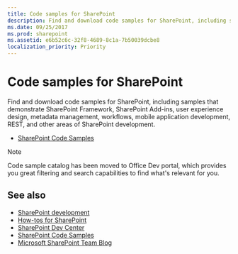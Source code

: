 ```yaml
---
title: Code samples for SharePoint
description: Find and download code samples for SharePoint, including samples that demonstrate SharePoint Framework, SharePoint Add-ins, user experience design, metadata management, workflows, mobile application development, REST, and other areas of SharePoint development.
ms.date: 09/25/2017
ms.prod: sharepoint
ms.assetid: e6b52c6c-32f8-4689-8c1a-7b50039dcbe8
localization_priority: Priority
---
```

# Code samples for SharePoint

Find and download code samples for SharePoint, including samples that demonstrate SharePoint Framework, SharePoint Add-ins, user experience design, metadata management, workflows, mobile application development, REST, and other areas of SharePoint development.

- [SharePoint Code Samples](https://developer.microsoft.com/SharePoint/gallery?filterBy=SharePoint,Samples)

> [!NOTE]
> Code sample catalog has been moved to Office Dev portal, which provides you great filtering and search capabilities to find what's relevant for you.

## See also

- [SharePoint development](/sharepoint/dev/)
- [How-tos for SharePoint](how-tos-for-sharepoint.md)
- [SharePoint Dev Center](https://developer.microsoft.com/sharepoint)
- [SharePoint Code Samples](https://developer.microsoft.com/SharePoint/gallery?filterBy=SharePoint,Samples)
- [Microsoft SharePoint Team Blog](https://developer.microsoft.com/office/blogs/)
